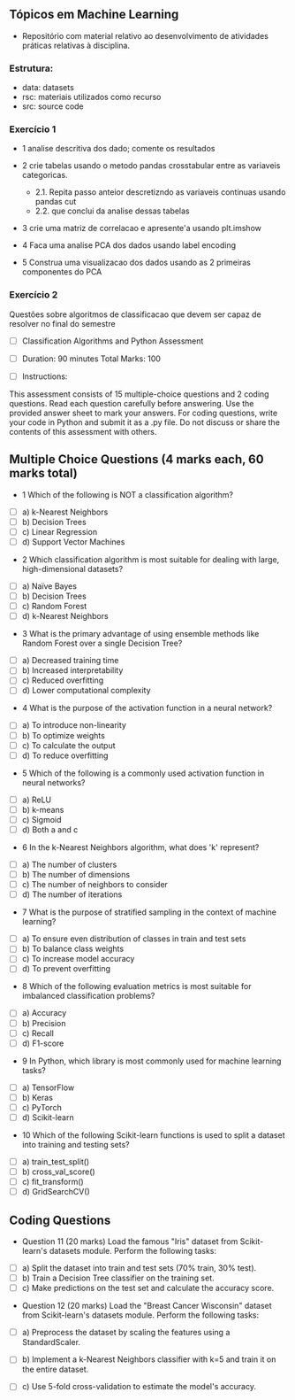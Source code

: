 ## Tópicos em Machine Learning

- Repositório com material relativo ao desenvolvimento de atividades práticas relativas à disciplina.

### Estrutura:

- data: datasets
- rsc: materiais utilizados como recurso
- src: source code

### Exercício 1

- 1 analise descritiva dos dado; comente os resultados
- 2 crie tabelas usando o metodo pandas crosstabular entre as variaveis categoricas.

  - 2.1. Repita passo anteior descretizndo as variaveis continuas usando pandas cut
  - 2.2. que conclui da analise dessas tabelas
- 3 crie uma matriz de correlacao e apresente'a usando plt.imshow
- 4 Faca uma analise PCA dos dados usando label encoding
- 5 Construa uma visualizacao dos dados usando as 2 primeiras componentes do PCA

### Exercício 2

Questões sobre algoritmos de classificacao que devem ser capaz de resolver no final do semestre

- [ ] Classification Algorithms and Python Assessment

- [ ] Duration: 90 minutes Total Marks: 100

- [ ] Instructions:

This assessment consists of 15 multiple-choice questions and 2 coding questions.
Read each question carefully before answering.
Use the provided answer sheet to mark your answers.
For coding questions, write your code in Python and submit it as a .py file.
Do not discuss or share the contents of this assessment with others.

## Multiple Choice Questions (4 marks each, 60 marks total)

- 1 Which of the following is NOT a classification algorithm?
- [ ] a) k-Nearest Neighbors
- [ ] b) Decision Trees
- [ ] c) Linear Regression
- [ ] d) Support Vector Machines

- 2 Which classification algorithm is most suitable for dealing with large, high-dimensional datasets?
- [ ] a) Naïve Bayes
- [ ] b) Decision Trees
- [ ] c) Random Forest
- [ ] d) k-Nearest Neighbors

- 3 What is the primary advantage of using ensemble methods like Random Forest over a single Decision Tree?
- [ ] a) Decreased training time
- [ ] b) Increased interpretability
- [ ] c) Reduced overfitting
- [ ] d) Lower computational complexity

- 4 What is the purpose of the activation function in a neural network?
- [ ] a) To introduce non-linearity
- [ ] b) To optimize weights
- [ ] c) To calculate the output
- [ ] d) To reduce overfitting

- 5 Which of the following is a commonly used activation function in neural networks? 
- [ ] a) ReLU 
- [ ] b) k-means
- [ ] c) Sigmoid
- [ ] d) Both a and c

- 6 In the k-Nearest Neighbors algorithm, what does 'k' represent?
- [ ] a) The number of clusters
- [ ] b) The number of dimensions
- [ ] c) The number of neighbors to consider
- [ ] d) The number of iterations

- 7 What is the purpose of stratified sampling in the context of machine learning?
- [ ] a) To ensure even distribution of classes in train and test sets
- [ ] b) To balance class weights
- [ ] c) To increase model accuracy
- [ ] d) To prevent overfitting

- 8 Which of the following evaluation metrics is most suitable for imbalanced classification problems?
- [ ] a) Accuracy
- [ ] b) Precision
- [ ] c) Recall
- [ ] d) F1-score

- 9 In Python, which library is most commonly used for machine learning tasks?
- [ ] a) TensorFlow
- [ ] b) Keras
- [ ] c) PyTorch
- [ ] d) Scikit-learn

- 10 Which of the following Scikit-learn functions is used to split a dataset into training and testing sets?
- [ ] a) train_test_split()
- [ ] b) cross_val_score()
- [ ] c) fit_transform()
- [ ] d) GridSearchCV()

## Coding Questions

- Question 11 (20 marks) Load the famous "Iris" dataset from Scikit-learn's datasets module. Perform the following tasks:
- [ ] a) Split the dataset into train and test sets (70% train, 30% test).
- [ ] b) Train a Decision Tree classifier on the training set.
- [ ] c) Make predictions on the test set and calculate the accuracy score.

- Question 12 (20 marks) Load the "Breast Cancer Wisconsin" dataset from Scikit-learn's datasets module. Perform the following tasks:
- [ ] a) Preprocess the dataset by scaling the features using a StandardScaler.
- [ ] b) Implement a k-Nearest Neighbors classifier with k=5 and train it on the entire dataset.
- [ ] c) Use 5-fold cross-validation to estimate the model's accuracy.

